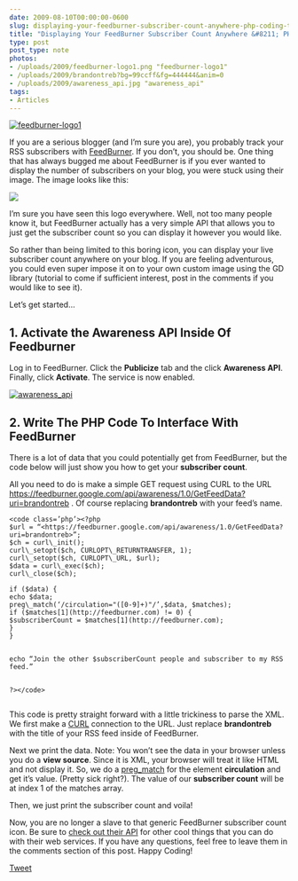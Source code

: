 ```yaml
---
date: 2009-08-10T00:00:00-0600
slug: displaying-your-feedburner-subscriber-count-anywhere-php-coding-tutorial
title: "Displaying Your FeedBurner Subscriber Count Anywhere &#8211; PHP Coding Tutorial"
type: post
post_type: note
photos:
- /uploads/2009/feedburner-logo1.png "feedburner-logo1"
- /uploads/2009/brandontreb?bg=99ccff&fg=444444&anim=0
- /uploads/2009/awareness_api.jpg "awareness_api"
tags:
- Articles
---
```


[![feedburner-logo1](/uploads/2009/feedburner-logo1.png "feedburner-logo1")](http://feedburner.com)

If you are a serious blogger (and I’m sure you are), you probably track your RSS subscribers with [FeedBurner](http://feedburner.com). If you don’t, you should be. One thing that has always bugged me about FeedBurner is if you ever wanted to display the number of subscribers on your blog, you were stuck using their image. The image looks like this:


[![](/uploads/2009/brandontreb?bg=99ccff&fg=444444&anim=0)](http://feeds.feedburner.com/brandontreb)


I’m sure you have seen this logo everywhere. Well, not too many people know it, but FeedBurner actually has a very simple API that allows you to just get the subscriber count so you can display it however you would like.


So rather than being limited to this boring icon, you can display your live subscriber count anywhere on your blog. If you are feeling adventurous, you could even super impose it on to your own custom image using the GD library (tutorial to come if sufficient interest, post in the comments if you would like to see it).


Let’s get started…


## 1. Activate the Awareness API Inside Of Feedburner


Log in to FeedBurner. Click the **Publicize** tab and the click **Awareness API**. Finally, click **Activate**. The service is now enabled.


[![awareness_api](/uploads/2009/awareness_api.jpg "awareness_api")](http://brandontreb.com/wp-content/uploads/2009/08/awareness_api.jpg)


## 2. Write The PHP Code To Interface With FeedBurner


There is a lot of data that you could potentially get from FeedBurner, but the code below will just show you how to get your **subscriber count**.


All you need to do is make a simple GET request using CURL to the URL <https://feedburner.google.com/api/awareness/1.0/GetFeedData?uri=brandontreb> . Of course replacing **brandontreb** with your feed’s name.




```
<code class=’php’><?php
$url = “<https://feedburner.google.com/api/awareness/1.0/GetFeedData?uri=brandontreb>”;
$ch = curl\_init();
curl\_setopt($ch, CURLOPT\_RETURNTRANSFER, 1);
curl\_setopt($ch, CURLOPT\_URL, $url);
$data = curl\_exec($ch);
curl\_close($ch);  

if ($data) {
echo $data;
preg\_match(‘/circulation="([0-9]+)"/’,$data, $matches);
if ($matches[1](http://feedburner.com) != 0) {
$subscriberCount = $matches[1](http://feedburner.com);
}
}


echo “Join the other $subscriberCount people and subscriber to my RSS feed.”


?></code>


```


This code is pretty straight forward with a little trickiness to parse the XML. We first make a [CURL](http://us3.php.net/curl) connection to the URL. Just replace **brandontreb** with the title of your RSS feed inside of FeedBurner.


Next we print the data. Note: You won’t see the data in your browser unless you do a **view source**. Since it is XML, your browser will treat it like HTML and not display it. So, we do a [preg\_match](http://us3.php.net/manual/en/function.preg-match.php) for the element **circulation** and get it’s value. (Pretty sick right?). The value of our **subscriber count** will be at index 1 of the matches array.


Then, we just print the subscriber count and voila!


Now, you are no longer a slave to that generic FeedBurner subscriber count icon. Be sure to [check out their API](http://code.google.com/apis/feedburner/awareness_api.html) for other cool things that you can do with their web services. If you have any questions, feel free to leave them in the comments section of this post. Happy Coding!



[Tweet](http://twitter.com/share)


